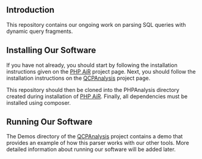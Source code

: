 Introduction
------------

This repository contains our ongoing work on parsing SQL queries with dynamic
query fragments.

Installing Our Software
-----------------------

If you have not already, you should start by following the installation instructions given on the [PHP AiR][PAiR] project page.
Next, you should follow the installation instructions on the [QCPAnalysis][QCP] project page.

This repository should then be cloned into the PHPAnalysis directory created during installation of [PHP AiR][PAiR].
Finally, all dependencies must be installed using composer.

Running Our Software
--------------------
The Demos directory of the [QCPAnalysis][QCP] project contains a demo that provides an
example of how this parser works with our other tools. More detailed information
about running our software will be added later.

[PAiR]: https://github.com/cwi-swat/php-analysis
[QCP]: https://github.com/ecu-pase-lab/mysql-query-construction-analysis
